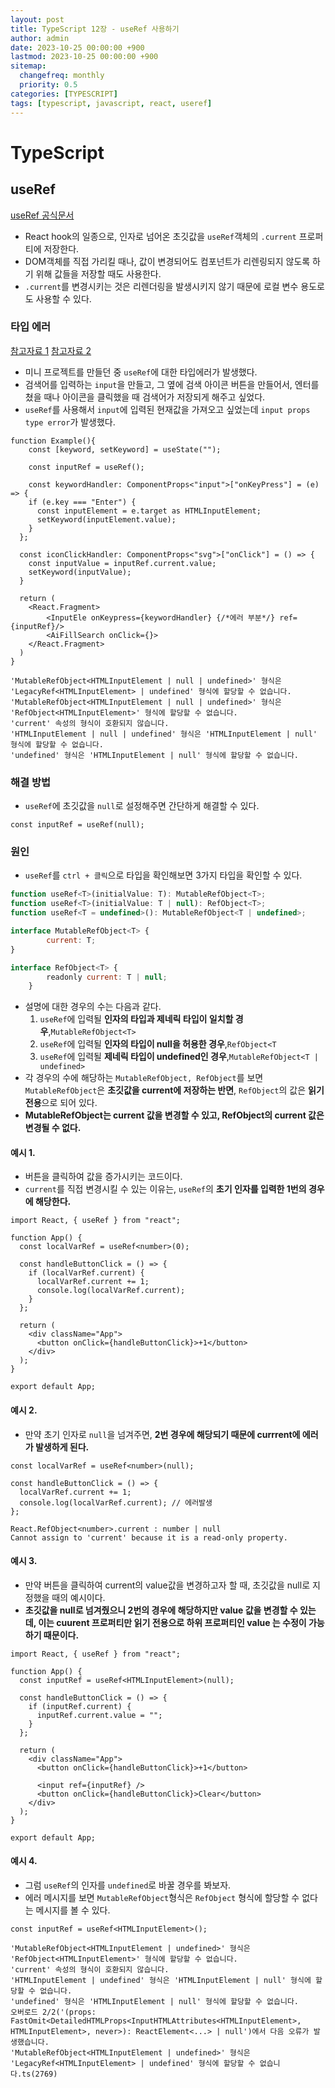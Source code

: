 ```yaml
---
layout: post
title: TypeScript 12장 - useRef 사용하기
author: admin
date: 2023-10-25 00:00:00 +900
lastmod: 2023-10-25 00:00:00 +900
sitemap:
  changefreq: monthly
  priority: 0.5
categories: [TYPESCRIPT]
tags: [typescript, javascript, react, useref]
---
```


# TypeScript

## useRef

[useRef 공식문서](https://ko.legacy.reactjs.org/docs/hooks-reference.html#useref)

- React hook의 일종으로, 인자로 넘어온 초깃값을 `useRef`객체의 `.current` 프로퍼티에 저장한다.
- DOM객체를 직접 가리킬 때나, 값이 변경되어도 컴포넌트가 리렌링되지 않도록 하기 위해 값들을 저장할 때도 사용한다.
- `.current`를 변경시키는 것은 리렌더링을 발생시키지 않기 때문에 로컬 변수 용도로도 사용할 수 있다.

### 타입 에러

[참고자료 1](https://darrengwon.tistory.com/865)
[참고자료 2](https://driip.me/7126d5d5-1937-44a8-98ed-f9065a7c35b5)

- 미니 프로젝트를 만들던 중 `useRef`에 대한 타입에러가 발생했다.
- 검색어를 입력하는 `input`을 만들고, 그 옆에 검색 아이콘 버튼을 만들어서, 엔터를 쳤을 때나 아이콘을 클릭했을 때 검색어가 저장되게 해주고 싶었다.
- `useRef`를 사용해서 `input`에 입력된 현재값을 가져오고 싶었는데 `input props type error`가 발생했다.

```tsx
function Example(){
    const [keyword, setKeyword] = useState("");

    const inputRef = useRef();

    const keywordHandler: ComponentProps<"input">["onKeyPress"] = (e) => {
    if (e.key === "Enter") {
      const inputElement = e.target as HTMLInputElement;
      setKeyword(inputElement.value);
    }
  };

  const iconClickHandler: ComponentProps<"svg">["onClick"] = () => {
    const inputValue = inputRef.current.value;
    setKeyword(inputValue);
  }

  return (
    <React.Fragment>
        <InputEle onKeypress={keywordHandler} {/*에러 부분*/} ref={inputRef}/>
        <AiFillSearch onClick={}>
    </React.Fragment>
  )
}
```

```
'MutableRefObject<HTMLInputElement | null | undefined>' 형식은 'LegacyRef<HTMLInputElement> | undefined' 형식에 할당할 수 없습니다.
'MutableRefObject<HTMLInputElement | null | undefined>' 형식은 'RefObject<HTMLInputElement>' 형식에 할당할 수 없습니다.
'current' 속성의 형식이 호환되지 않습니다.
'HTMLInputElement | null | undefined' 형식은 'HTMLInputElement | null' 형식에 할당할 수 없습니다.
'undefined' 형식은 'HTMLInputElement | null' 형식에 할당할 수 없습니다.
```

### 해결 방법

- `useRef`에 초깃값을 `null`로 설정해주면 간단하게 해결할 수 있다.

```tsx
const inputRef = useRef(null);
```

### 원인

- `useRef`를 `ctrl + 클릭`으로 타입을 확인해보면 3가지 타입을 확인할 수 있다.

```jsx
function useRef<T>(initialValue: T): MutableRefObject<T>;
function useRef<T>(initialValue: T | null): RefObject<T>;
function useRef<T = undefined>(): MutableRefObject<T | undefined>;

interface MutableRefObject<T> {
        current: T;
}

interface RefObject<T> {
        readonly current: T | null;
    }
```

- 설명에 대한 경우의 수는 다음과 같다.
  1. `useRef`에 입력될 **인자의 타입과 제네릭 타입이 일치할 경우**,`MutableRefObject<T>`
  2. `useRef`에 입력될 **인자의 타입이 null을 허용한 경우**,`RefObject<T`
  3. `useRef`에 입력될 **제네릭 타입이 undefined인 경우**,`MutableRefObject<T | undefined>`
- 각 경우의 수에 해당하는 `MutableRefObject, RefObject`를 보면 `MutableRefObject`은 **초깃값을 current에 저장하는 반면**, `RefObject`의 값은 **읽기 전용**으로 되어 있다.
- **MutableRefObject는 current 값을 변경할 수 있고, RefObject의 current 값은 변경될 수 없다.**

#### 예시 1.

- 버튼을 클릭하여 값을 증가시키는 코드이다.
- `current`를 직접 변경시킬 수 있는 이유는, `useRef`의 **초기 인자를 입력한 1번의 경우에 해당한다.**

```tsx
import React, { useRef } from "react";

function App() {
  const localVarRef = useRef<number>(0);

  const handleButtonClick = () => {
    if (localVarRef.current) {
      localVarRef.current += 1;
      console.log(localVarRef.current);
    }
  };

  return (
    <div className="App">
      <button onClick={handleButtonClick}>+1</button>
    </div>
  );
}

export default App;
```

#### 예시 2.

- 만약 초기 인자로 `null`을 넘겨주면, **2번 경우에 해당되기 때문에 currrent에 에러가 발생하게 된다.**

```tsx
const localVarRef = useRef<number>(null);

const handleButtonClick = () => {
  localVarRef.current += 1;
  console.log(localVarRef.current); // 에러발생
};
```

```
React.RefObject<number>.current : number | null
Cannot assign to 'current' because it is a read-only property.
```

#### 예시 3.

- 만약 버튼을 클릭하여 current의 value값을 변경하고자 할 때, 초깃값을 null로 지정했을 때의 예시이다.
- **초깃값을 null로 넘겨줬으니 2번의 경우에 해당하지만 value 값을 변경할 수 있는데, 이는 cuurent 프로퍼티만 읽기 전용으로 하위 프로퍼티인 value 는 수정이 가능하기 때문이다.**

```tsx
import React, { useRef } from "react";

function App() {
  const inputRef = useRef<HTMLInputElement>(null);

  const handleButtonClick = () => {
    if (inputRef.current) {
      inputRef.current.value = "";
    }
  };

  return (
    <div className="App">
      <button onClick={handleButtonClick}>+1</button>

      <input ref={inputRef} />
      <button onClick={handleButtonClick}>Clear</button>
    </div>
  );
}

export default App;
```

#### 예시 4.

- 그럼 `useRef`의 인자를 `undefined`로 바꿀 경우를 봐보자.
- 에러 메시지를 보면 `MutableRefObject`형식은 `RefObject` 형식에 할당할 수 없다는 메시지를 볼 수 있다.

```tsx
const inputRef = useRef<HTMLInputElement>();
```

```
'MutableRefObject<HTMLInputElement | undefined>' 형식은 'RefObject<HTMLInputElement>' 형식에 할당할 수 없습니다.
'current' 속성의 형식이 호환되지 않습니다.
'HTMLInputElement | undefined' 형식은 'HTMLInputElement | null' 형식에 할당할 수 없습니다.
'undefined' 형식은 'HTMLInputElement | null' 형식에 할당할 수 없습니다.
오버로드 2/2('(props: FastOmit<DetailedHTMLProps<InputHTMLAttributes<HTMLInputElement>, HTMLInputElement>, never>): ReactElement<...> | null')에서 다음 오류가 발생했습니다.
'MutableRefObject<HTMLInputElement | undefined>' 형식은 'LegacyRef<HTMLInputElement> | undefined' 형식에 할당할 수 없습니다.ts(2769)
```
